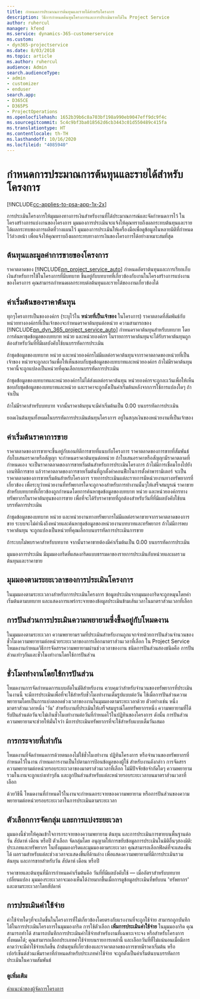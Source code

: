 ```yaml
---
title: กำหนดการประมาณการต้นทุนและรายได้สำหรับโครงการ
description: วิธีการกำหนดต้นทุนโครงการและการประเมินรายได้ใน Project Service
author: ruhercul
manager: kfend
ms.service: dynamics-365-customerservice
ms.custom:
- dyn365-projectservice
ms.date: 8/03/2018
ms.topic: article
ms.author: ruhercul
audience: Admin
search.audienceType:
- admin
- customizer
- enduser
search.app:
- D365CE
- D365PS
- ProjectOperations
ms.openlocfilehash: 1652b39b6c8a703bf198a990eb9047eff9dc9f4c
ms.sourcegitcommit: 5c4c9bf3ba018562d6cb3443c01d550489c415fa
ms.translationtype: HT
ms.contentlocale: th-TH
ms.lasthandoff: 10/16/2020
ms.locfileid: "4085940"
---
```

# <a name="determine-project-cost-and-revenue-estimates"></a>กำหนดการประมาณการต้นทุนและรายได้สำหรับโครงการ 

[!INCLUDE[cc-applies-to-psa-app-1x-2x](../includes/cc-applies-to-psa-app-1x-2x.md)]

การประเมินโครงการให้มุมมองทางการเงินสำหรับงานที่ได้ประมาณการณ์และจัดกำหนดการไว้ ในโครงสร้างการแบ่งงานของโครงการ มุมมองการประเมินจะแจ้งให้คุณทราบถึงผลกระทบต้นทุนและรายได้ผลกระทบของการผลิตที่วางแผนไว้ มุมมองการประเมินให้เครื่องมือเพื่อดูข้อมูลในหลายมิติที่กำหนดไว้ล่วงหน้า เพื่อแจ้งให้คุณทราบถึงผลกระทบทางการเงินของโครงการได้อย่างเหมาะสมที่สุด  
  
## <a name="cost-and-sales-value-of-the-project"></a>ต้นทุนและมูลค่าการขายของโครงการ  
ราคาตลาดของ [!INCLUDE[pn_project_service_auto](../includes/pn-project-service-auto.md)] กำหนดอัตราต้นทุนและการเรียกเก็บเงินสำหรับการใช้ในโครงการที่มีบทบาท ขึ้นอยู่กับบทบาทที่เกี่ยวข้องกับงานในโครงสร้างการแบ่งงานของโครงการ คุณสามารถกำหนดผลกระทบต่อต้นทุนและรายได้ของงานเกี่ยวข้องได้  
  
## <a name="cost-price-defaulting"></a>ค่าเริ่มต้นของราคาต้นทุน  
ทุกๆโครงการเป็นขององค์กร (ระบุไว้ใน **หน่วยที่เป็นเจ้าของ** ในโครงการ) ราคาตลาดที่สัมพันธ์กับหน่วยทางองค์กรที่เป็นเจ้าของจะกำหนดราคาต้นทุนต่อหน่วย ความสามารถของ [!INCLUDE[pn_dyn_365_project_service_auto](../includes/pn-dyn-365-project-service-auto.md)] กำหนดราคาต้นทุนสำหรับบทบาท โดยการค้นหาชุดข้อมูลของบทบาท หน่วย และหน่วยองค์กร ในรายการราคาต้นทุนจะได้รับราคาต้นทุนถูกต้องสำหรับวันที่ที่มีผลบังคับใช้บนบรรทัดการประเมิน  
  
ถ้าชุดข้อมูลของบทบาท หน่วย และหน่วยองค์กรไม่มีผลต่อราคาต้นทุนจากราคาตลาดของหน่วยที่เป็นเจ้าของ หน่วยจะถูกละเว้นเพื่อให้เห็นชอบกับชุดข้อมูลของบทบาทและหน่วยองค์กร ถ้าไม่มีราคาต้นทุน ราคานี้จะถูกแปลงเป็นหน่วยที่คุณเลือกบนบรรทัดการประเมิน  
  
ถ้าชุดข้่อมูลของบทบาทและหน่วยองค์กรไม่ได้ส่งผลต่อราคาต้นทุน หน่วยองค์กรจะถูกละเว้นเพิ้อให้เห็นชอบกับชุดข้อมูลของบทบาทและหน่วย และราคาจะถูกตั้งเป็นค่าเริ่มต้นหลังจากการใช้การแปลงใดๆ ถ้าจำเป็น  
  
 ถ้าไม่มีราคาสำหรับบทบาท จากนั้นราคาต้นทุนจะมีค่าเริ่มต้นเป็น 0.00 บนบรรทัดการประเมิน  
  
 ยอดเงินต้นทุนทั้งหมดในบรรทัดการประเมินต้นทุนโครงการ อยู่ในสกุลเงินของหน่วยงานที่เป็นเจ้าของ  
  
## <a name="sales-price-defaulting"></a>ค่าเริ่มต้นราคาการขาย  
ราคาตลาดของการขายจะขึ้นอยู่กับเอนทิตีการขายที่แนบกับโครงการ ราคาตลาดของการขายที่สัมพันธ์กับใบเสนอราคาหรือสัญญา จะกำหนดราคาต้นทุนต่อหน่วย ถ้าใบเสนอราคาหรือสัญญามีราคาตลาดที่กำหนดเอง จะเป็นราคาตลาดของการขายเริ่มต้นสำหรับการประเมินโครงการ ถ้าไม่มีการเชื่อมโยงไปยังเอนทิตีการขาย แล้วราคาตลาดของการขายเริ่มต้นที่ถูกตั้งค่าคอนฟืกในการตั้งค่าพารามิเตอร์ จะเป็นราคาตลาดของการขายเริ่มต้นสำหรับโครงการ รายการประเมินแต่ละรายการมีหน่วยงานทางทรัพยากรที่เกี่ยวข้อง เพื่อระบุว่าหน่วยงานที่ทรัพยากรใดจะถูกจองสำหรับการทำงานนั้นๆให้เสร็จสมบูรณ์ ราคาขายสำหรับบทบาทที่เกี่ยวข้องถูกกำหนดโดยการค้นหาชุดข้อมูลของบทบาท หน่วย และหน่วยองค์กรทางทรัพยากรในราคาต้นทุนของการขาย เพื่อที่จะได้รับราคาขายที่ถูกต้องสำหรับวันที่ที่มีผลบังคับใช้บนบรรทัดการประเมิน  
  
ถ้าชุดข้อมูลของบทบาท หน่วย และหน่วยงานทางทรัพยากรไม่มีผลต่อราคาขายจากราคาตลาดของการขาย ระบบจะไม่คำนึงถึงหน่วยและค้นหาชุดข้อมูลของหน่วยงานบทบาทและทรัพยากร ถ้าไม่มีการพบราคาต้นทุน จะถูกแปลงเป็นหน่วยที่คุณเลือกบนบรรทัดการประเมินการขาย  
  
ถ้าระบบไม่พบราคาสำหรับบทบาท จากนั้นราคาขายต้องมีค่าเริ่มต้นเป็น 0.00 บนบรรทัดการประเมิน  
  
มุมมองการประเมิน มีมุมมองกริดที่แสดงกริดแบบธรรมดาของรายการประเมินกับหน่วยและผลรวมต้นทุนและราคาขาย  
  
## <a name="time-phased-view-of-project-estimates"></a>มุมมองตามระยะเวลาของการประเมินโครงการ  
ในมุมมองตามระยะเวลางสำหรับการประเมินโครงการ ข้อมูลประเมินจากมุมมองกริดจะถูกหมุนโดยค่าเริ่มต้นตามบทบาท และแสดงการแพร่กระจายของข้อมูลประเมินข้ามเส้นเวลาในมาตราส่วนเวลาที่เลือก  
  
## <a name="effort-estimate-allocation-based-on-task-mode"></a>การปันส่วนการประเมินความพยายามซึ่งขึ้นอยู่กับโหมดงาน  
ในมุมมองตามระยะเวลา ความพยายามรวมที่ประเมินสำหรับงานถูกแจกจ่ายด้วยการปันส่วนจำนวนของชั่วโมงความพยายามต่อหน่วยระยะเวลาของการเลือกมาตราส่วนเวลาที่เลือก ใน Project Service โหมดงานกำหนดวิธีการจัดสรรความพยายามผ่านช่วงเวลาของงาน ชนิดการปันส่วนสองชนิดคือ การปันส่วนเท่าๆกันและชั่วโมงทำงานโดยใช้การปันส่วน  
  
## <a name="work-hours-based-allocation"></a>ชั่วโมงทำงานโดยใช้การปันส่วน  
โหมดงานการจัดกำหนดการแบบอัตโนมัติสำหรับงาน ควบคุมว่าสำหรับจำนวนของทรัพยากรที่ประเมินในงานนี้ จะมีการประเมินเพื่อที่จะใช้สำหรับชั่วโมงทำงานเต็มรูปแบบต่อวัน ใช้เมื่อการปันส่วนความพยายามโดยเป็นการแบ่งตลอดช่วงเวลาของงานในมุมมองตามระยะเวลาด้วย ตัวอย่างเช่น หนึ่งมาตราส่วนเวลาหนึ่ง 'วัน' สำหรับงานที่ประเมินให้เสร็จสมบูรณ์โดยทรัพยากรหนึ่ง ความพยายามที่ได้รับปันส่วนต่อวันจะไม่เกินชั่วโมงทำงานต่อวันที่กำหนดไว้ในปฏิทินของโครงการ ดังนั้น การปันส่วนความพยายามจะช่วยให้มั่นใจว่า มีการประเมินทรัพยากรที่จะใช้สำหรับแบบเต็มวันเสมอ  
  
## <a name="even-distribution"></a>การกระจายที่เท่ากัน  
โหมดงานที่จัดกำหนดการด้วยตนเองไม่ใช้ชั่วโมงทำงาน ปฏิทินโครงการ หรือจำนวนของทรัพยากรที่กำหนดไว้ในงาน กำหนดการงานเป็นไปตามการป้อนข้อมูลของผู้ใช้ สำหรับงานดังกล่าว การจัดสรรความพยายามต่อหน่วยรอบระยะเวลาของมาตราส่วนเวลาที่เลือก ไม่มีปัจจัยข้อจำกัดใดๆ ความพยายามรวมในงานจะถูกแบ่งเท่าๆกัน และถูกปันส่วนสำหรับแต่ละหน่วยรอบระยะเวลาบนมาตราส่วนเวลาที่เลือก  
  
ด้วยวิธีนี้ โหมดงานที่กำหนดไว้ในงานจะกำหนดกระจายของความพยายาม หรือการปันส่วนของความพยายามต่อหน่วยรอบระยะเวลาในการประเมินตามระยะเวลา  
  
## <a name="grouping-and-time-phasing-options"></a>ตัวเลือกการจัดกลุ่ม และการแบ่งระยะเวลา  
มุมมองนี้ช่วยให้คุณเข้าใจการกระจายของความพยายาม ต้นทุน และการประเมินการขายบนพื้นฐานต่อวัน สัปดาห์ เดือน หรือปี ตัวเลือก จัดกลุ่มโดย อนุญาตให้การขยับข้อมูลการประเมินในมิติอื่นๆสองมิติ: ประเภทและทรัพยากร ในทั้งมุมมองกริดและมุมมองตามระยะเวลา คุณสามารถเลือกฟิลด์ที่จะแสดงขึ้นได้ ผลรวมสำหรับแต่ละช่วงเวลาจะแสดงขึ้นที่ด้านล่าง เพื่อแสดงความพยายามที่มีการประเมินรวม ต้นทุน และการขายสำหรับวัน สัปดาห์ เดือน หรือปี  
  
ราคาขายและต้นทุนที่มีการกำหนดค่าเริ่มต้นคือ วันที่ที่มีผลบังคับใช้ — เมื่ออัตราสำหรับบทบาทเปลี่ยนแปลง มุมมองระยะเวลาจะมองเห็นได้ง่ายมากขึ้นเมื่อการดูข้อมูลประเมินที่ขยับบน 'ทรัพยากร' และตามระยะเวลาโดยสัปดาห์  
  
## <a name="expense-estimates"></a>การประเมินค่าใช้จ่าย  
ค่าใช้จ่ายใดๆที่จะเกิดขึ้นในโครงการที่ไม่เกี่ยวข้องโดยตรงกับแรงงานที่จะถูกใช้จ่าย สามารถถูกบันทึกได้ในการประเมินโครงการในมุมมองกริด การใช้ตัวเลือก **เพิ่มการประเมินค่าใช้จ่าย** ในมุมมองกริด คุณสามารถทำได้ สามารถบันทึกการประเมินค่าใช้จ่ายสำหรับงานที่เฉพาะเจาะจง หรือสำหรับโครงการทั้งหมดได้; คุณสามารถเลือกประเภทค่าใช้จ่ายบนรายการเหล่านี้ และเลือกวันที่ที่ไม่แน่นอนเมื่อมีการคาดว่าจะมีค่าใช้จ่ายเกิดขึ้น ถ้าต้นทุนที่เกี่ยวข้องและราคาตลาดของการขายมีราคาเริ่มต้น หรือเปอร์เซ็นต์ส่วนเพิ่มราคาที่กำหนดสำหรับประเภทค่าใช้จ่าย จะถูกตั้งเป็นค่าเริ่มต้นบนบรรทัดการประเมินในความสัมพันธ์  
  
### <a name="see-also"></a>ดูเพิ่มเติม  
 [คำแนะนำของผู้จัดการโครงการ](../psa/project-manager-guide.md)
